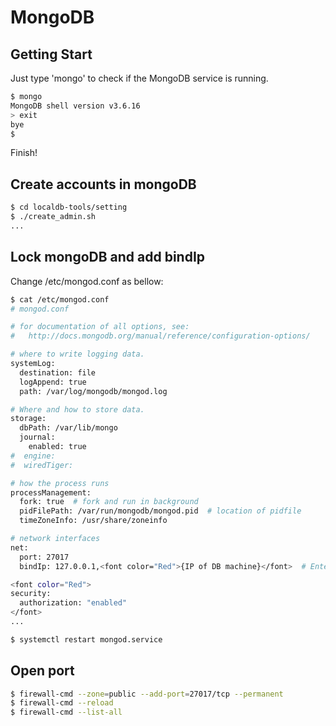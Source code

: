 # MongoDB

## Getting Start

Just type 'mongo' to check if the MongoDB service is running.

```bash
$ mongo
MongoDB shell version v3.6.16
> exit
bye
$
```

<!--
If the service doesn't seem to be running,<br>
maybe the package has not been installed or the service has not been started, <br>
so please check [pre requirement page](requirements.md) to install/start the service.
-->

Finish!

## Create accounts in mongoDB

```bash
$ cd localdb-tools/setting
$ ./create_admin.sh
...
```

## Lock mongoDB and add bindIp
Change /etc/mongod.conf as bellow:
```bash
$ cat /etc/mongod.conf
# mongod.conf

# for documentation of all options, see:
#   http://docs.mongodb.org/manual/reference/configuration-options/

# where to write logging data.
systemLog:
  destination: file
  logAppend: true
  path: /var/log/mongodb/mongod.log

# Where and how to store data.
storage:
  dbPath: /var/lib/mongo
  journal:
    enabled: true
#  engine:
#  wiredTiger:

# how the process runs
processManagement:
  fork: true  # fork and run in background
  pidFilePath: /var/run/mongodb/mongod.pid  # location of pidfile
  timeZoneInfo: /usr/share/zoneinfo

# network interfaces
net:
  port: 27017
  bindIp: 127.0.0.1,<font color="Red">{IP of DB machine}</font>  # Enter 0.0.0.0,:: to bind to all IPv4 and IPv6 addresses or, alternatively, use the net.bindIpAll setting.

<font color="Red">
security:
  authorization: "enabled"
</font>
...
```
```bash
$ systemctl restart mongod.service
```


## Open port
```bash
$ firewall-cmd --zone=public --add-port=27017/tcp --permanent
$ firewall-cmd --reload
$ firewall-cmd --list-all
```

